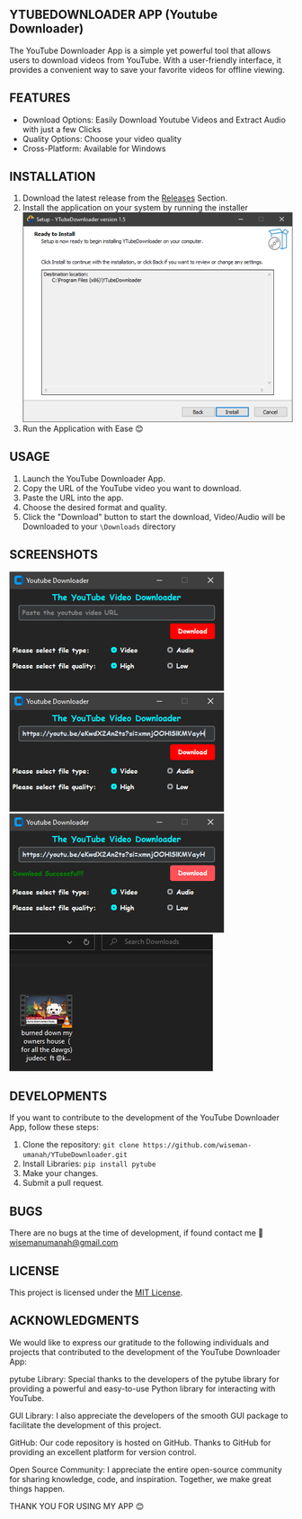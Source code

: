 
## YTUBEDOWNLOADER APP (Youtube Downloader)

The YouTube Downloader App is a simple yet powerful tool that allows users to download videos from YouTube. With a user-friendly interface, it provides a convenient way to save your favorite videos for offline viewing.

## FEATURES
- Download Options: Easily Download Youtube Videos and Extract Audio with just a few Clicks
- Quality Options: Choose your video quality
- Cross-Platform: Available for Windows

## INSTALLATION
1.	Download the latest release from the [Releases](https://github.com/wiseman-umanah/YTubeDownloader/releases) Section.
2.	Install the application on your system by running the installer
![Start installation of software](screenshots/install.png)
3. 	Run the Application with Ease 😊

## USAGE
1.	Launch the YouTube Downloader App.
2.	Copy the URL of the YouTube video you want to download.
3.	Paste the URL into the app.
4.	Choose the desired format and quality.
5.	Click the "Download" button to start the download, Video/Audio will be Downloaded to your `\Downloads` directory 

## SCREENSHOTS
![Launch app](screenshots/launch.png)
![insert](screenshots/insert.png)
![succes](screenshots/success.png)
![downloads](screenshots/downloads.png)

## DEVELOPMENTS
If you want to contribute to the development of the YouTube Downloader App, follow these steps:

1.	Clone the repository: ``git clone https://github.com/wiseman-umanah/YTubeDownloader.git``
2.	Install Libraries:
		`pip install pytube`
3.	Make your changes.
4.	Submit a pull request.

## BUGS
There are no bugs at the time of development, if found contact me 📩 wisemanumanah@gmail.com

## LICENSE
This project is licensed under the [MIT License](https://opensource.org/license/mit/).

## ACKNOWLEDGMENTS
We would like to express our gratitude to the following individuals and projects that contributed to the development of the YouTube Downloader App:

pytube Library: Special thanks to the developers of the pytube library for providing a powerful and easy-to-use Python library for interacting with YouTube.

GUI Library: I also appreciate the developers of the smooth GUI package to facilitate the development of this project.

GitHub: Our code repository is hosted on GitHub. Thanks to GitHub for providing an excellent platform for version control.

Open Source Community: I appreciate the entire open-source community for sharing knowledge, code, and inspiration. Together, we make great things happen.


THANK YOU FOR USING MY APP 😊
